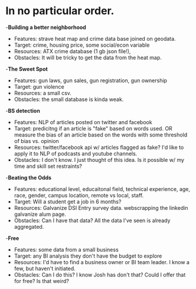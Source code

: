 # In no particular order.
-**Building a better neighborhood** 
- Features: strave heat map and crime data base joined on geodata.
- Target: crime, housing price, some social/econ variable
- Resources: ATX crime database (1 gb json file!), 
- Obstacles: It will be tricky to get the data from the heat map.

-**The Sweet Spot** 
- Features: gun laws, gun sales, gun registration, gun ownership
- Target: gun violence
- Resources: a small csv.
- Obstacles: the small database is kinda weak. 

-**BS detection** 
- Features: NLP of articles posted on twitter and facebook
- Target: predicitng if an article is "fake" based on words used. OR measure the bias of an article based on the words with some threshold of bias vs. opinion
- Resources: twitter/facebook api w/ articles flagged as fake? I'd like to apply it to NLP of podcasts and youtube channels.
- Obstacles: I don't know. I just thought of this idea. Is it possible w/ my time and skill set restraints? 

-**Beating the Odds** 
- Features: educational level, educaitonal field, technical experience, age, race, gender, campus location, remote vs local, staff.
- Target: Will a student get a job in 6 months?
- Resources: Galvanize DSI Entry survey data. webscrapping the linkedin galvanize alum page.
- Obstacles: Can I have that data? All the data I've seen is already aggregated.

-**Free** 
- Features: some data from a small business
- Target: any BI analysis they don't have the budget to explore
- Resources: I'd have to find a business owner or BI team leader. I know a few, but haven't initiated.
- Obstacles: Can I do this? I know Josh has don't that? Could I offer that for free? Is that weird?
